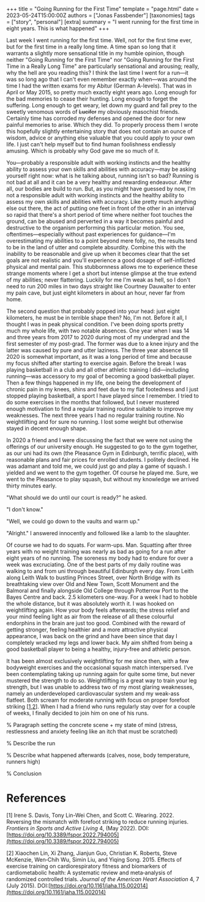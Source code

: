 +++
title = "Going Running for the First Time"
template = "page.html"
date = 2023-05-24T15:00:00Z
authors = ["Jonas Fassbender"]
[taxonomies]
tags = ["story", "personal"]
[extra]
summary = "I went running for the first time in eight years. This is what happened"
+++

Last week I went running for the first time.
Well, not for the first time ever, but for the first time in a really long time.
A time span so long that it warrants a slightly more sensational title in my
humble opinion, though neither "Going Running for the First Time" nor "Going 
Running for the First Time in a Really Long Time" are particularly sensational 
and arousing; really, why the hell are you reading this? 
I think the last time I went for a run&mdash;it was so long ago that I can't
even remember exactly when&mdash;was around the time I had the written exams for 
my Abitur (German A-levels).
That was in April or May 2015, so pretty much exactly eight years ago.
Long enough for the bad memories to cease their hunting. 
Long enough to forget the suffering.
Long enough to get weary, let down my guard and fall prey to the sweetly
venomous words of ~~Lucifer~~ my obviously masochist friends.
Certainly time has corroded my defenses and opened the door for new painful 
memories to arise.
Which they did.
To properly process them I wrote this hopefully slightly entertaining story that 
does not contain an ounce of wisdom, advice or anything else valuable that you 
could apply to your own life.
I just can't help myself but to find human foolishness endlessly amusing.
Which is probably why God gave me so much of it.

You&mdash;probably a responsible adult with working instincts and the healthy 
ability to assess your own skills and abilities with accuracy&mdash;may be 
asking yourself right now: what is he talking about, running isn't so bad?
Running is not bad at all and it can be a very healthy and rewarding endeavour.
After all, our bodies are build to run.
But, as you might have guessed by now, I'm not a responsible adult with working
instincts and the healthy ability to assess my own skills and abilities with 
accuracy.
Like pretty much anything else out there, the act of putting one feet in front
of the other in an interval so rapid that there's a short period of time where 
neither foot touches the ground, can be abused and perverted in a way it becomes 
painful and destructive to the organism performing this particular motion.
You see, oftentimes&mdash;especially without past experiences for 
guidance&mdash;I'm overestimating my abilities to a point beyond mere folly, no, 
the results tend to be in the land of utter and complete absurdity.
Combine this with the inability to be reasonable and give up when it becomes
clear that the set goals are not realistic and you'll experience a good 
dosage of self-inflicted physical and mental pain.
This stubbornness allows me to experience these strange moments where I get a 
short but intense glimpse at the true extend of my abilities; never flattering.
Luckily for me I'm weak as hell, so I don't need to run 200 miles in two days 
straight like Courtney Dauwalter to enter my pain cave, but just eight 
kilometers in about an hour, never far from home.

The second question that probably popped into your head: just eight kilometers, 
he must be in terrible shape then?
No, I'm not.
Before it all, I thought I was in peak physical condition.
I've been doing sports pretty much my whole life, with two notable absences. 
One year when I was 14 and three years from 2017 to 2020 during most of my 
undergrad and the first semester of my post-grad.
The former was due to a knee injury and the latter was caused by pure and utter 
laziness.
The three year absence till 2020 is somewhat important, as it was a long period
of time and because my focus shifted after starting to exercise again.
Before the break I was playing basketball in a club and all other athletic 
training I did&mdash;including running&mdash;was accessory to my goal of 
becoming a good basketball player. 
Then a few things happened in my life, one being the development of chronic 
pain in my knees, shins and feet due to my flat footedness and I just stopped 
playing basketball, a sport I have played since I remember.
I tried to do some exercises in the months that followed, but I never mustered 
enough motivation to find a regular training routine suitable to improve my 
weaknesses.
The next three years I had no regular training routine.
No weightlifting and for sure no running.
I lost some weight but otherwise stayed in decent enough shape.

In 2020 a friend and I were discussing the fact that we were not using the 
offerings of our university enough.
He suggested to go to the gym together, as our uni had its own (the 
Pleasance Gym in Edinburgh, terrific place), with reasonable plans and fair 
prices for enrolled students.
I politely declined.
He was adamant and told me, we could just go and play a game of squash.
I yielded and we went to the gym together.
Of course he played me.
Sure, we went to the Pleasance to play squash, but without my knowledge we 
arrived thirty minutes early.

"What should we do until our court is ready?" he asked.

"I don't know."

"Well, we could go down to the vaults and warm up."

"Alright." I answered innocently and followed like a lamb to the slaughter.

Of course we had to do squats. For warm-ups. Man. Squatting after three years 
with no weight training was nearly as bad as going for a run after eight years 
of no running.
The soreness my body had to endure for over a week was excruciating.
One of the best parts of my daily routine was walking to and from uni through 
beautiful Edinburgh every day.
From Leith along Leith Walk to bustling Princes Street, over North Bridge with 
its breathtaking view over Old and New Town, Scott Monument and the Balmoral
and finally alongside Old College through Potterrow Port to the Bayes Centre 
and back.
2.5 kilometers one-way.
For a week I had to hobble the whole distance, but it was absolutely worth it.
I was hooked on weightlifting again.
How your body feels afterwards; the stress relief and your mind feeling light
as air from the release of all these colourful endorphins in the brain are just 
too good.
Combined with the reward of getting stronger, feeling healthier and a more 
attractive physical appearance, I was back on the grind and have been since 
that day I completely wracked my legs and lower back.
My aim shifted from being a good basketball player to being a healthy, 
injury-free and athletic person. 

It has been almost exclusively weightlifting for me since then, with a few 
bodyweight exercises and the occasional squash match interspersed. 
I've been contemplating taking up running again for quite some time, but never
mustered the strength to do so. 
Weightlifting is a great way to train your leg strength, but I was unable to 
address two of my most glaring weaknesses, namely an underdeveloped 
cardiovascular system and my weak-ass flatfeet.
Both scream for moderate running with focus on proper forefoot striking 
\[[1](#ref-1),[2](#ref-2)\].
When I had a friend who runs regularly stay over for a couple of weeks, I 
finally decided to join him on one of his runs.

% Paragraph setting the concrete scene + my state of mind (stress, restlessness
and anxiety feeling like an itch that must be scratched)

% Describe the run

% Describe what happened afterwards (calves, nose, body temperature, runners
high)

% Conclusion

# References

\[<a name="ref-1">1</a>\] Irene S. Davis, Tony Lin-Wei Chen, and Scott C.
Wearing. 2022. Reversing the mismatch with forefoot striking to reduce
running injuries. *Frontiers in Sports and Active Living* 4, (May 2022).
DOI:[https://doi.org/10.3389/fspor.2022.794005](https://doi.org/10.3389/fspor.2022.794005)

\[<a name="ref-2">2</a>\] Xiaochen Lin, Xi Zhang, Jianjun Guo, Christian
K. Roberts, Steve McKenzie, Wen‐Chih Wu, Simin Liu, and Yiqing Song.
2015. Effects of exercise training on cardiorespiratory fitness and
biomarkers of cardiometabolic health: A systematic review and
meta‐analysis of randomized controlled trials. *Journal of the American
Heart Association* 4, 7 (July 2015).
DOI:[https://doi.org/10.1161/jaha.115.002014](https://doi.org/10.1161/jaha.115.002014)
